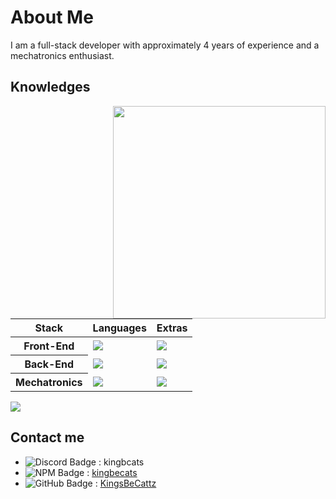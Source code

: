 # About Me 

I am a full-stack developer with approximately 4 years of experience and a mechatronics enthusiast.

## Knowledges
  <!-- <img align="right" src="https://github-readme-stats.vercel.app/api/top-langs/?username=KingsBeCattz&theme=react&count_private=true" /> -->
  <img width="340" align="right" src="https://github-readme-stats.vercel.app/api?username=KingsBeCattz&theme=react&show_icons=true&include_all_commits=true" />
  
  <div>
    <table>
    <thead>
      <tr>
        <th scope="col">Stack</th>
        <th scope="col">Languages</th>
        <th scope="col">Extras</th>
      </tr>
    </thead>
    <tbody>
      <tr>
        <th scope="row">Front-End</th>
        <td><a href="https://skillicons.dev" target="_blank"><img src="https://skillicons.dev/icons?i=ts,js,css,html&perline=3" /></a></td>
        <td><a href="https://skillicons.dev" target="_blank"><img src="https://skillicons.dev/icons?i=astro,react,tailwind&perline=3" /></a></td>
      </tr>
      <tr>
        <th scope="row">Back-End</th>
        <td><a href="https://skillicons.dev" target="_blank"><img src="https://skillicons.dev/icons?i=ts,js,cpp,rust,haxe&perline=3" /></a></td>
        <td><a href="https://skillicons.dev" target="_blank"><img src="https://skillicons.dev/icons?i=express,bun,haxeflixel&perline=3" /></a></td>
      </tr>
      <tr>
        <th scope="row">Mechatronics</th>
        <td><a href="https://skillicons.dev" target="_blank"><img src="https://skillicons.dev/icons?i=cpp&perline=3" /></a></td>
        <td><a href="https://skillicons.dev" target="_blank"><img src="https://skillicons.dev/icons?i=arduino&perline=3" /></a></td>
      </tr>
    </tbody>
    </table>
  </div>

  <img align="center" src="https://github-readme-stats.vercel.app/api/wakatime?username=kingsbecats&layout=compact" />

## Contact me
- <img src="https://img.shields.io/badge/-Discord-000000?labelColor=5568f2&logo=discord&logoColor=ffffff" alt="Discord Badge"/> : kingbcats
- <img src="https://img.shields.io/badge/-NPM-000000?labelColor=cd0000&logo=npm&logoColor=ffffff" alt="NPM Badge"/> : [kingbecats](https://www.npmjs.com/~kingbecats)
- <img src="https://img.shields.io/badge/-GitHub-000000?logo=github&logoColor=ffffff" alt="GitHub Badge"/> : [KingsBeCattz](https://github.com/KingsBeCattz/)
